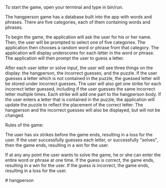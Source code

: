 To start the game, open your terminal and type in bin/run.

The hangperson game has a database built into the app with words and phrases. There are five categories, each of them containing words and phrases.


To begin the game, the application will ask the user for his or her name. Then, the user will be prompted to select one of five categories. The application then chooses a random word or phrase from that category. The application will display underscores for each letter in the word or phrase. The application will then prompt the user to guess a letter.

After each user letter or solve input, the user will see three things on the display: the hangperson, the incorrect guesses, and the puzzle. If the user guesses a letter which is not contained in the puzzle, the guessed letter will be stored under incorrect guesses. The user will also get one strike for each incorrect letter guessed, including if the user guesses the same incorrect letter multiple times. Each strike will add one part to the hangperson body. If the user enters a letter that is contained in the puzzle, the application will update the puzzle to reflect the placement of the correct letter. The hangperson and the incorrect guesses will also be displayed, but will not be changed.


Rules of the game:

The user has six strikes before the game ends, resulting in a loss for the user. If the user successfully guesses each letter, or successfully "solves", then the game ends, resulting in a win for the user.

If at any any point the user wants to solve the game, he or she can enter the entire word or phrase at one time. If the guess is correct, the game ends, resulting in a win for the user. If the guess is incorrect, the game ends, resulting in a loss for the user.


<!-- The user can type in "help" at any time, which will display the following commands that are available to him or her. The user can enter any of these commands at any time.
record - your win/loss history
exit - leave the game, which will result in a loss  // MENU TO COME --># hangperson
